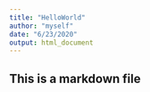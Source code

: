 ```yaml
---
title: "HelloWorld"
author: "myself"
date: "6/23/2020"
output: html_document
---
```


## This is a markdown file